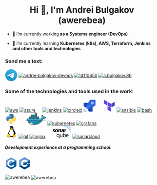 <h1 align="center">Hi 👋, I'm Andrei Bulgakov (awerebea)</h1>

- 🔭 I’m currently working **as a Systems engineer (DevOps)**

- 🌱 I’m currently learning **Kubernetes (k8s), AWS, Terraform, Jenkins and other tools and technologies**

<!-- - :mortar_board: Education:
  - February 2021 – March 2021. Andersen Lab, online, DevOps training course.
  - April 2020 – May 2021. [School-21](https://21-school.ru/), Kazan, School of programming, ["Ecole-42"](https://42.fr/en/homepage/) branch in Russia.
  - September 2003 – June 2008. [Togliatti State University](https://www.tltsu.ru/), Specialist, Industrial and Civil Construction. -->

<h3 align="left">Send me a text:</h3>
<p align="left">
<a href="https://t.me/awerebea" target="blank"><img align="center" src="https://github.com/awerebea/awerebea/blob/main/logos/telegram.png" alt="@awerebea" height="40" width="40" /></a>
<a href="https://linkedin.com/in/andrei-bulgakov-devops" target="blank"><img align="center" src="https://raw.githubusercontent.com/rahuldkjain/github-profile-readme-generator/master/src/images/icons/Social/linked-in-alt.svg" alt="andrei-bulgakov-devops" height="30" width="40" /></a>
<a href="https://stackoverflow.com/users/14110650" target="blank"><img align="center" src="https://raw.githubusercontent.com/rahuldkjain/github-profile-readme-generator/master/src/images/icons/Social/stack-overflow.svg" alt="14110650" height="30" width="40" /></a>
<a href="https://fb.com/a.bulgakov.86" target="blank"><img align="center" src="https://raw.githubusercontent.com/rahuldkjain/github-profile-readme-generator/master/src/images/icons/Social/facebook.svg" alt="a.bulgakov.86" height="30" width="40" /></a>
<!-- <a href="https://twitter.com/awerebea" target="blank"><img align="center" src="https://raw.githubusercontent.com/rahuldkjain/github-profile-readme-generator/master/src/images/icons/Social/twitter.svg" alt="awerebea" height="30" width="40" /></a> -->
<!-- <a href="https://instagram.com/awerebea" target="blank"><img align="center" src="https://raw.githubusercontent.com/rahuldkjain/github-profile-readme-generator/master/src/images/icons/Social/instagram.svg" alt="awerebea" height="30" width="40" /></a> -->
<!-- <a href="https://dev.to/awerebea" target="blank"><img align="center" src="https://cdn.jsdelivr.net/npm/simple-icons@3.0.1/icons/dev-dot-to.svg" alt="awerebea" height="30" width="40" /></a> -->
</p>

<h3 align="left">Some of the technologies and tools used in the work:</h3>
<!-- <h5 align="left">Cloud providers:</h5> -->
<a href="https://aws.amazon.com" target="blank"><img src="https://www.vectorlogo.zone/logos/amazon_aws/amazon_aws-icon.svg" alt="aws" width="40" height="40"/></a>
<a href="https://azure.microsoft.com/en-in/" target="blank"><img src="https://www.vectorlogo.zone/logos/microsoft_azure/microsoft_azure-icon.svg" alt="azure" width="40" height="40"/></a>
<!-- <a href="https://cloud.google.com" target="blank"><img src="https://www.vectorlogo.zone/logos/google_cloud/google_cloud-icon.svg" alt="gcp" width="40" height="40"/></a> -->
&nbsp;&nbsp;&nbsp;&nbsp;
<!-- <h5 align="left">CI/CD:</h5> -->
<a href="https://www.jenkins.io" target="blank"><img src="https://www.vectorlogo.zone/logos/jenkins/jenkins-icon.svg" alt="jenkins" width="40" height="40"/></a>
<a href="https://circleci.com" target="blank"><img src="https://www.vectorlogo.zone/logos/circleci/circleci-icon.svg" alt="circleci" width="40" height="40"/></a>
<a href="https://azure.microsoft.com/en-us/services/devops/pipelines/" target="blank"><img src="https://github.com/awerebea/awerebea/blob/main/logos/azure_pipelines.png" alt="azure pipelines" width="40" height="40"/></a>
&nbsp;&nbsp;&nbsp;&nbsp;
<!-- </br><h5 align="left">Scripting and automation:</h5> -->
<a href="https://www.terraform.io/" target="blank"><img src="https://github.com/awerebea/awerebea/blob/main/logos/terraform.png" alt="terraform" width="41" height="40"/></a>
<a href="https://www.ansible.com/" target="blank"><img src="https://www.vectorlogo.zone/logos/ansible/ansible-icon.svg" alt="ansible" width="40" height="40"/></a>
<a href="https://www.gnu.org/software/bash/" target="blank"><img src="https://www.vectorlogo.zone/logos/gnu_bash/gnu_bash-icon.svg" alt="bash" width="40" height="40"/></a>
<a href="https://www.python.org" target="blank"><img src="https://raw.githubusercontent.com/devicons/devicon/master/icons/python/python-original.svg" alt="python" width="40" height="40"/></a>
&nbsp;&nbsp;&nbsp;&nbsp;
<!-- </br><h5 align="left">Containerization and orchestration:</h5> -->
<a href="https://www.docker.com/" target="blank"><img src="https://github.com/awerebea/awerebea/blob/main/logos/docker.png" alt="docker" width="71" height="40"/></a>
<a href="https://kubernetes.io" target="blank"><img src="https://www.vectorlogo.zone/logos/kubernetes/kubernetes-icon.svg" alt="kubernetes" width="40" height="40"/></a>
<!-- <a href="https://prometheus.io/" target="blank"><img src="https://www.vectorlogo.zone/logos/prometheusio/prometheusio-icon.svg" alt="prometheus" width="40" height="40"/></a> -->
<a href="https://grafana.com" target="blank"><img src="https://www.vectorlogo.zone/logos/grafana/grafana-icon.svg" alt="grafana" width="40" height="40"/></a>
<br/>
<!-- </br><h5 align="left">Administration and other:</h5> -->
<a href="https://www.linux.org/" target="blank"><img src="https://raw.githubusercontent.com/devicons/devicon/master/icons/linux/linux-original.svg" alt="linux" width="40" height="40"/></a>
<a href="https://git-scm.com/" target="blank"><img src="https://www.vectorlogo.zone/logos/git-scm/git-scm-icon.svg" alt="git" width="40" height="40"/></a>
<a href="https://www.nginx.com" target="blank"><img src="https://www.vectorlogo.zone/logos/nginx/nginx-icon.svg" alt="nginx" width="40" height="40"/></a>
&nbsp;&nbsp;&nbsp;&nbsp;
<!-- </br><h5 align="left">Static code analysis:</h5> -->
<a href="https://www.sonarqube.org/" target="blank"><img src="https://github.com/awerebea/awerebea/blob/main/logos/sonarqube.png" alt="sonarqube" width="61" height="40"/></a>
<a href="https://sonarcloud.io/" target="blank"><img src="https://sonarcloud.io/images/sonarcloud-logo-black.svg" alt="sonarcloud" width="110" height="40"/></a>
<h5 align="left">Development experience at a programming school:</h5>
<a href="https://www.cprogramming.com/" target="blank"><img src="https://raw.githubusercontent.com/devicons/devicon/master/icons/c/c-original.svg" alt="c" width="40" height="40"/></a>
<a href="https://www.w3schools.com/cpp/" target="blank"><img src="https://raw.githubusercontent.com/devicons/devicon/master/icons/cplusplus/cplusplus-original.svg" alt="cplusplus" width="40" height="40"/></a>

<p><img align="left" src="https://github-readme-stats.vercel.app/api/top-langs?username=awerebea&show_icons=true&theme=gruvbox&locale=en&layout=compact" alt="awerebea" /></p>

<p>&nbsp;<img align="center" src="https://github-readme-stats.vercel.app/api?username=awerebea&show_icons=true&theme=gruvbox&cache_seconds=1800&locale=en" alt="awerebea" /></p>
